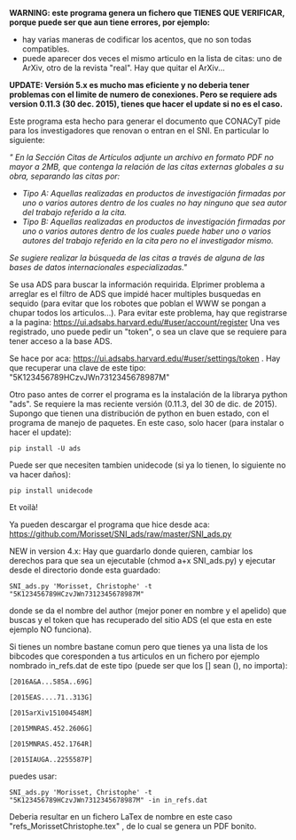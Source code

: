 **WARNING: este programa genera un fichero que TIENES QUE VERIFICAR, porque puede ser que aun tiene errores, por ejemplo:**
* hay varias maneras de codificar los acentos, que no son todas compatibles.
* puede aparecer dos veces el mismo articulo en la lista de citas: uno de ArXiv, otro de la revista "real". Hay que quitar el ArXiv...

**UPDATE: Versión 5.x es mucho mas eficiente y no deberia tener problemas con el limite de numero de conexiones. Pero se requiere ads version 0.11.3 (30 dec. 2015), tienes que hacer el update si no es el caso.**

Este programa esta hecho para generar el documento que CONACyT pide para los investigadores que renovan o entran en el SNI. En particular lo siguiente:

_" En la Sección Citas de Artículos adjunte un archivo en formato PDF no mayor a  2MB, que  contenga  la  relación  de  las  citas  externas  globales  a  su  obra, separando las citas por:_
* _Tipo A: Aquellas realizadas en productos de investigación firmadas por uno o  varios  autores  dentro  de  los  cuales  no  hay  ninguno  que  sea  autor  del trabajo referido a la cita._
* _Tipo B: Aquellas realizadas en productos de investigación firmadas por uno o varios autores dentro de los cuales puede haber uno o varios autores del  trabajo referido en la cita pero no el investigador mismo._

_Se  sugiere  realizar  la  búsqueda de  las  citas a  través  de  alguna  de  las  bases  de  datos internacionales especializadas."_

Se usa ADS para buscar la información requirida. Elprimer problema a arreglar es el filtro de ADS que impidé hacer multiples busquedas en sequido (para evitar que los robotes que poblan el WWW se pongan a chupar todos los articulos...). Para evitar este problema, hay que registrarse a la pagina: https://ui.adsabs.harvard.edu/#user/account/register
Una ves registrado, uno puede pedir un "token", o sea un clave que se requiere para tener acceso a la base ADS.

Se hace por aca:
https://ui.adsabs.harvard.edu/#user/settings/token
. Hay que recuperar una clave de este tipo:
"5K123456789HCzvJWn7312345678987M"

Otro paso antes de correr el programa es la instalación de la librarya python "ads". Se requiere la mas reciente versión (0.11.3, del 30 de dic. de 2015).
Supongo que tienen una distribución de python en buen estado, con el programa de manejo de paquetes. En este caso, solo hacer (para instalar o hacer el update):

`pip install -U ads`

Puede ser que necesiten tambien unidecode (si ya lo tienen, lo siguiente no va hacer daños):

`pip install unidecode`

Et voilà!

Ya pueden descargar el programa que hice desde aca: https://github.com/Morisset/SNI_ads/raw/master/SNI_ads.py

NEW in version 4.x: Hay que guardarlo donde quieren, cambiar los derechos para que sea un ejecutable (chmod a+x SNI_ads.py) y ejecutar desde el directorio donde esta guardado:

`SNI_ads.py 'Morisset, Christophe' -t "5K123456789HCzvJWn7312345678987M"`

donde se da el nombre del author (mejor poner en nombre y el apelido) que buscas y el token que has recuperado del sitio ADS (el que esta en este ejemplo NO funciona).

Si tienes un nombre bastane comun pero que tienes ya una lista de los bibcodes que coresponden a tus articulos en un fichero por ejemplo nombrado in_refs.dat de este tipo (puede ser que los [] sean (), no importa):
```
[2016A&A...585A..69G] 

[2015EAS....71..313G] 

[2015arXiv151004548M] 

[2015MNRAS.452.2606G] 

[2015MNRAS.452.1764R] 

[2015IAUGA..2255587P] 
```

puedes usar:

`SNI_ads.py 'Morisset, Christophe' -t "5K123456789HCzvJWn7312345678987M" -in in_refs.dat` 

Deberia resultar en un fichero LaTex de nombre en este caso "refs_MorissetChristophe.tex" , de lo cual se genera un PDF bonito. 


